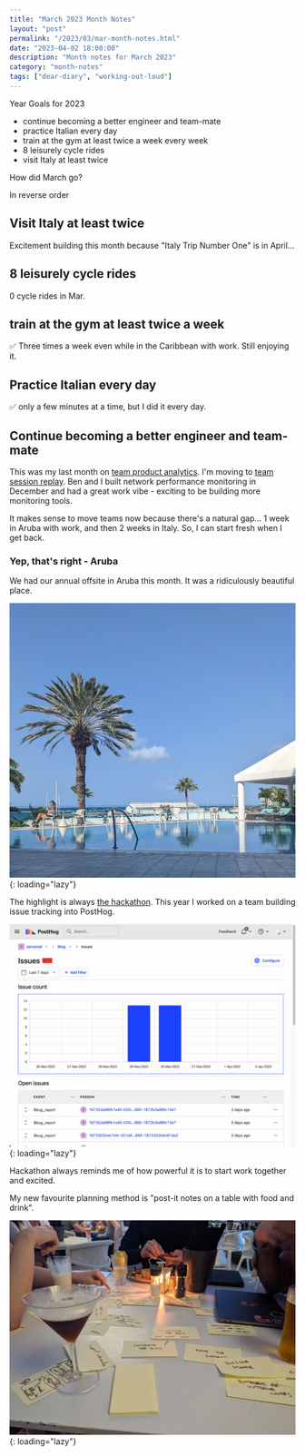 ```yaml
---
title: "March 2023 Month Notes"
layout: "post"
permalink: "/2023/03/mar-month-notes.html"
date: "2023-04-02 18:00:00"
description: "Month notes for March 2023"
category: "month-notes"
tags: ["dear-diary", "working-out-loud"]
---
```


Year Goals for 2023

- continue becoming a better engineer and team-mate
- practice Italian every day
- train at the gym at least twice a week every week
- 8 leisurely cycle rides
- visit Italy at least twice

How did March go?

<!--more-->

In reverse order

## Visit Italy at least twice

Excitement building this month because "Italy Trip Number One" is in April...

## 8 leisurely cycle rides

0 cycle rides in Mar.

## train at the gym at least twice a week

✅ Three times a week even while in the Caribbean with work. Still enjoying it.

## Practice Italian every day

✅ only a few minutes at a time, but I did it every day.

## Continue becoming a better engineer and team-mate

This was my last month on [team product analytics](https://posthog.com/handbook/small-teams/product-analytics). I'm moving to [team session replay](https://posthog.com/handbook/small-teams/session-recording). Ben and I built network performance monitoring in December and had a great work vibe - exciting to be building more monitoring tools.

It makes sense to move teams now because there's a natural gap... 1 week in Aruba with work, and then 2 weeks in Italy. So, I can start fresh when I get back.

### Yep, that's right - Aruba

We had our annual offsite in Aruba this month. It was a ridiculously beautiful place.

![a pina colada by the pool](/images/2023/04/02/pool.jpg){: loading="lazy"}

The highlight is always [the hackathon](https://posthog.com/handbook/company/offsites#all-company-offsite-hackathon). This year I worked on a team building issue tracking into PostHog.

![a gif of the issue tracking page we built](/images/2023/04/02/issue-tracking.gif){: loading="lazy"}

Hackathon always reminds me of how powerful it is to start work together and excited.

My new favourite planning method is "post-it notes on a table with food and drink".

![a table with post-it notes on the surface](/images/2023/04/02/planning.jpg){: loading="lazy"}
